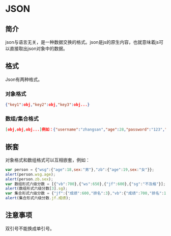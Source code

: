 # JSON

## 简介
json与语言无关，是一种数据交换的格式。json是js的原生内容，也就意味着js可以直接取出json对象中的数据。

## 格式
Json有两种格式。
### 对象格式
```json
{"key1":obj,"key2":obj,"key3":obj...}
```
### 数组/集合格式
```json
[obj,obj,obj...]例如：{"username":"zhangsan","age":28,"password":"123","addr":"北京"}[{"pid":"10","pname":"小米4C"},{},{}]
```

## 嵌套
对象格式和数组格式可以互相嵌套，例如：
```javascript
var person = {"wsg":{"age":18,sex:"男"},"zb":{"age":19,sex:"女"}};
alert(person.wsg.age);
alert(person.zb.sex);
var 数组形式六级分数 = [{"vb":700},{"ws":650},{"jf":600},{"sg":"不及格"}];
alert(数组形式六级分数[3].sg);
var 集合形式六级分数 = {"jf":{"成绩":600,"排名":3},"vb":{"成绩":700,"排名":1},"ws":{"成绩":650,"排名":4},"sg":{"成绩":"不及格","排名":4}}
alert(集合形式六级分数.jf.成绩);
```

## 注意事项
双引号不能换成单引号。